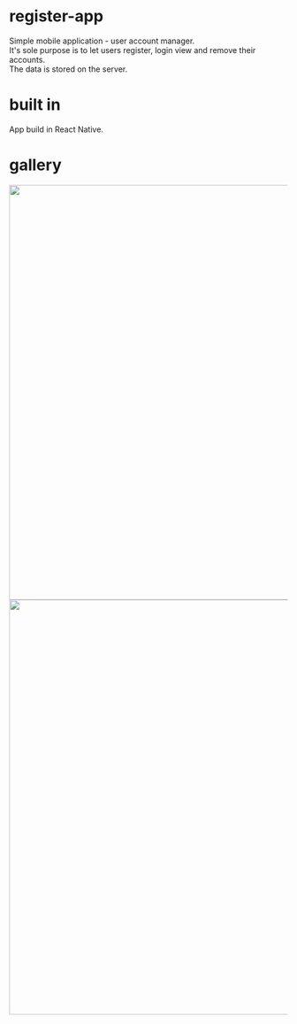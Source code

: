 # register-app
Simple mobile application - user account manager.  
It's sole purpose is to let users register, login view and remove their accounts.  
The data is stored on the server.  

# built in
App build in React Native.

# gallery
<img src="https://github.com/oskarm2003/register-app/assets/97277011/1f32af1f-a10f-4630-ac1d-251e107f8b7d" height="750"/>
<img src="https://github.com/oskarm2003/register-app/assets/97277011/df8fb830-7273-43e5-b46a-de18f4ac14e6" height="750"/>
